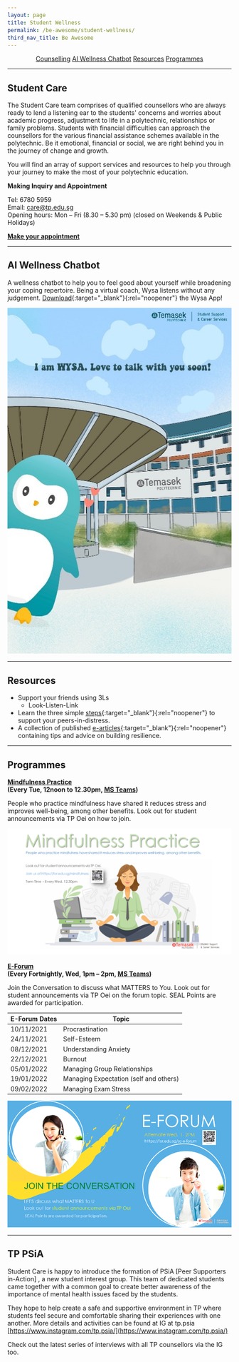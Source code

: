 ```yaml
---
layout: page
title: Student Wellness
permalink: /be-awesome/student-wellness/
third_nav_title: Be Awesome
---
```

<div style="margin:2%; text-align:center">
    <a href="/be-awesome/student-wellness#counselling" class="bp-button">Counselling</a>
    <a href="/be-awesome/student-wellness#AIchatbot" class="bp-button">AI Wellness Chatbot</a>
    <a href="/be-awesome/student-wellness#resources" class="bp-button">Resources</a>
    <a href="/be-awesome/student-wellness#programmes" class="bp-button">Programmes</a>
</div>

---
## <a id="counselling"></a>Student Care

The Student Care team comprises of qualified counsellors who are always ready to lend a listening ear to the students' concerns and worries about academic progress, adjustment to life in a polytechnic, relationships or family problems. Students with financial difficulties can approach the counsellors for the various financial assistance schemes available in the polytechnic. Be it emotional, financial or social, we are right behind you in the journey of change and growth.

You will find an array of support services and resources to help you through your journey to make the most of your polytechnic education.

**Making Inquiry and Appointment**

Tel:  6780 5959  
Email: <a href="mailto:care@tp.edu.sg">care@tp.edu.sg</a> <br>
Opening hours: Mon – Fri (8.30 – 5.30 pm) (closed on Weekends & Public Holidays)

**[Make your appointment](https://bit.ly/booktpcs)**

---
## <a id="AIchatbot"></a>AI Wellness Chatbot

A wellness chatbot to help you to feel good about yourself while broadening your coping repertoire. Being a virtual coach, Wysa listens without any judgement. [Download](https://forms.office.com/Pages/ResponsePage.aspx?id=8JupJXKOKkeuUK373w328SjRz33NBKRCtD9jL8F2z3hUM0JIVkxEWlE2WDlES0pMMExPU05ZM0NUSi4u){:target="_blank"}{:rel="noopener"} the Wysa App!

![Wysa AI Chatbot](/images/BeAwesome-WYSA.JPG)

---
## <a id="resources"></a>Resources
* Support your friends using 3Ls
	* Look-Listen-Link
* Learn the three simple [steps](https://drive.google.com/file/d/1aM-MNicYy7pk9SYWroed9vCzDIlxznf3/view){:target="_blank"}{:rel="noopener"} to support your peers-in-distress.
* A collection of published [e-articles](https://drive.google.com/drive/folders/1hiDBwadgy7YTYyf4z4UdWwNH2DcgsZZs){:target="_blank"}{:rel="noopener"} containing tips and advice on building resilience.

---
## <a id="programmes"></a>Programmes

<b>[Mindfulness Practice](https://for.edu.sg/mindfulness) <br>(Every Tue, 12noon to 12.30pm, [MS Teams](https://for.edu.sg/mindfulness))</b>

People who practice mindfulness have shared it reduces stress and improves well-being, among other benefits. Look out for student announcements via TP Oei on how to join.

![Mindfulness Practice](/images/Mindfulness_Term_Jun2021.png)

<b>[E-Forum](https://for.edu.sg/tp-swp)<br>
(Every Fortnightly, Wed, 1pm – 2pm, [MS Teams](https://for.edu.sg/tp-swp))</b>

Join the Conversation to discuss what MATTERS to You. Look out for student announcements via TP Oei on the forum topic.  SEAL Points are awarded for participation.

| **E-Forum Dates** | **Topic** |
| -------- | -------- |
| 10/11/2021 | Procrastination | 
| 24/11/2021 | Self-Esteem |
| 08/12/2021 | Understanding Anxiety |
| 22/12/2021 | Burnout |
| 05/01/2022 | Managing Group Relationships |
| 19/01/2022 | Managing Expectation (self and others) |
| 09/02/2022 | Managing Exam Stress |

![E-Forum](/images/e-forum-General.png)

---
## <a id="TPPSiA"></a>TP PSiA 
Student Care is happy to introduce the formation of  PSiA  [Peer Supporters in-Action] , a new student interest group. This team of dedicated students came together with a common goal to create better awareness of the importance of mental health issues faced by the students.           

They hope to help create a safe and supportive environment in TP where students feel secure and comfortable sharing their experiences with one another. More details and activities can be found at IG at tp.psia [https://www.instagram.com/tp.psia/](https://www.instagram.com/tp.psia/)

Check out the latest series of interviews with all TP counsellors via the IG too.
